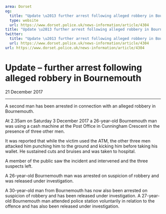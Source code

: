 ```yaml
area: Dorset
og:
  title: "Update \u2013 further arrest following alleged robbery in Bournemouth"
  type: website
  url: https://www.dorset.police.uk/news-information/article/4304
title: "Update \u2013 further arrest following alleged robbery in Bournemouth |"
twitter:
  title: "Update \u2013 further arrest following alleged robbery in Bournemouth"
  url: https://www.dorset.police.uk/news-information/article/4304
url: https://www.dorset.police.uk/news-information/article/4304
```

# Update – further arrest following alleged robbery in Bournemouth

21 December 2017

* * *

A second man has been arrested in connection with an alleged robbery in Bournemouth.

At 2.35am on Saturday 3 December 2017 a 26-year-old Bournemouth man was using a cash machine at the Post Office in Cunningham Crescent in the presence of three other men.

It was reported that while the victim used the ATM, the other three men attacked him punching him to the ground and kicking him before taking his wallet. He sustained cuts and bruises and was taken to hospital.

A member of the public saw the incident and intervened and the three suspects left.

A 26-year-old Bournemouth man was arrested on suspicion of robbery and was released under investigation.

A 30-year-old man from Bournemouth has now also been arrested on suspicion of robbery and has been released under investigation. A 27-year-old Bournemouth man attended police station voluntarily in relation to the offence and has also been released under investigation.
